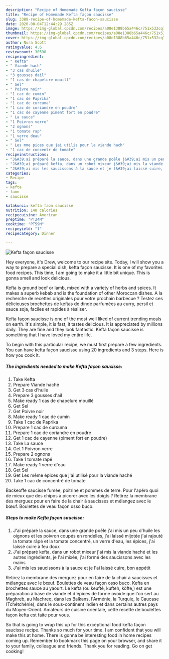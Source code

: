 ```yaml
---
description: "Recipe of Homemade Kefta façon saucisse"
title: "Recipe of Homemade Kefta façon saucisse"
slug: 3388-recipe-of-homemade-kefta-facon-saucisse
date: 2020-08-04T12:44:29.285Z
image: https://img-global.cpcdn.com/recipes/a08e1388b65a446c/751x532cq70/kefta-facon-saucisse-photo-principale-de-la-recette.jpg
thumbnail: https://img-global.cpcdn.com/recipes/a08e1388b65a446c/751x532cq70/kefta-facon-saucisse-photo-principale-de-la-recette.jpg
cover: https://img-global.cpcdn.com/recipes/a08e1388b65a446c/751x532cq70/kefta-facon-saucisse-photo-principale-de-la-recette.jpg
author: Nora Scott
ratingvalue: 4.6
reviewcount: 30598
recipeingredient:
- " Kefta"
- " Viande hach"
- "3 cas dhuile"
- "3 gousses dail"
- "1 cas de chapelure mouill"
- " Sel"
- " Poivre noir"
- "1 cac de cumin"
- "1 cac de Paprika"
- "1 cac de curcuma"
- "1 cac de coriandre en poudre"
- "1 cac de cayenne piment fort en poudre"
- " La sauce"
- "1 Poivron verre"
- "2 ognons"
- "1 tomate rap"
- "1 verre deau"
- " Sel"
- " Les mme pices que jai utilis pour la viande hach"
- "1 cac de concentr de tomate"
recipeinstructions:
- "J&#39;ai préparé la sauce, dans une grande poêle j&#39;ai mis un peu d&#39;huile les oignons et les poivron coupés en rondelles, j&#39;ai laissé mijotée j&#39;ai rajouté la tomate râpé et la tomate concentré, un verre d&#39;eau, les épices, j&#39;ai laissé cuire à feu doux"
- "J&#39;ai préparé kefta, dans un robot mixeur j&#39;ai mis la viande haché et les autres ingrédients, je l&#39;ai mixée, j&#39;ai formé des saucissons avec les mains"
- "J&#39;ai mis les saucissons à la sauce et je l&#39;ai laissé cuire, bon appétit"
categories:
- Recipe
tags:
- kefta
- faon
- saucisse

katakunci: kefta faon saucisse 
nutrition: 140 calories
recipecuisine: American
preptime: "PT24M"
cooktime: "PT59M"
recipeyield: "1"
recipecategory: Dinner

---
```



![Kefta façon saucisse](https://img-global.cpcdn.com/recipes/a08e1388b65a446c/751x532cq70/kefta-facon-saucisse-photo-principale-de-la-recette.jpg)

Hey everyone, it's Drew, welcome to our recipe site. Today, I will show you a way to prepare a special dish, kefta façon saucisse. It is one of my favorites food recipes. This time, I am going to make it a little bit unique. This is gonna smell and look delicious.

Kefta is ground beef or lamb, mixed with a variety of herbs and spices. It makes a superb kebab and is the foundation of other Moroccan dishes. A la recherche de recettes originales pour votre prochain barbecue ? Testez ces délicieuses brochettes de keftas de dinde parfumées au curry, persil et sauce soja, faciles et rapides à réaliser.

Kefta façon saucisse is one of the most well liked of current trending meals on earth. It's simple, it is fast, it tastes delicious. It is appreciated by millions daily. They are fine and they look fantastic. Kefta façon saucisse is something that I have loved my entire life.


To begin with this particular recipe, we must first prepare a few ingredients. You can have kefta façon saucisse using 20 ingredients and 3 steps. Here is how you cook it.

<!--inarticleads1-->

##### The ingredients needed to make Kefta façon saucisse:

1. Take  Kefta
1. Prepare  Viande haché
1. Get 3 cas d&#39;huile
1. Prepare 3 gousses d&#39;ail
1. Make ready 1 cas de chapelure mouillé
1. Get  Sel
1. Get  Poivre noir
1. Make ready 1 cac de cumin
1. Take 1 cac de Paprika
1. Prepare 1 cac de curcuma
1. Prepare 1 cac de coriandre en poudre
1. Get 1 cac de cayenne (piment fort en poudre)
1. Take  La sauce
1. Get 1 Poivron verre
1. Prepare 2 ognons
1. Take 1 tomate rapé
1. Make ready 1 verre d&#39;eau
1. Get  Sel
1. Get  Les même épices que j&#39;ai utilisé pour la viande haché
1. Take 1 cac de concentré de tomate


Backeoffe saucisse fumée, poitrine et pommes de terre. Pour l&#39;apéro quoi de mieux que des chipos à picorer avec les doigts ? Retirez la membrane des merguez pour en faire de la chair à saucisses et mélangez avec le bœuf. Boulettes de veau façon osso buco. 

<!--inarticleads2-->

##### Steps to make Kefta façon saucisse:

1. J&#39;ai préparé la sauce, dans une grande poêle j&#39;ai mis un peu d&#39;huile les oignons et les poivron coupés en rondelles, j&#39;ai laissé mijotée j&#39;ai rajouté la tomate râpé et la tomate concentré, un verre d&#39;eau, les épices, j&#39;ai laissé cuire à feu doux
1. J&#39;ai préparé kefta, dans un robot mixeur j&#39;ai mis la viande haché et les autres ingrédients, je l&#39;ai mixée, j&#39;ai formé des saucissons avec les mains
1. J&#39;ai mis les saucissons à la sauce et je l&#39;ai laissé cuire, bon appétit


Retirez la membrane des merguez pour en faire de la chair à saucisses et mélangez avec le bœuf. Boulettes de veau façon osso buco. Kefta en brochettes sauce au yaourt. Le kefta (ou keufté, kufteh, köfte,) est une préparation à base de viande et d&#39;épices de forme ovoïde que l&#39;on sert au Maghreb, au Machreq, dans les Balkans, l&#39;Arménie, la Turquie, le Caucase (Tchétchénie), dans le sous-continent indien et dans certains autres pays du Moyen-Orient. Amateurs de cuisine orientale, cette recette de boulettes façon kefta est faite pour vous. 

So that is going to wrap this up for this exceptional food kefta façon saucisse recipe. Thanks so much for your time. I am confident that you will make this at home. There is gonna be interesting food in home recipes coming up. Remember to bookmark this page on your browser, and share it to your family, colleague and friends. Thank you for reading. Go on get cooking!
